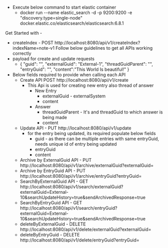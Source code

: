 - Execute below command to start elastic container
  - docker run --name elastic_search -d -p 9200:9200 -e "discovery.type=single-node" docker.elastic.co/elasticsearch/elasticsearch:6.8.1

Get Started with - 
- createIndex - POST http://localhost:8080/api/v1/createIndex?indexName=note-v1
Follow below guidelines to get all APIs working correctly
- payload for create and update requests
  - {
       "guid": "",
       "externalGuid": "External-1",
       "threadGuidParent": "",
       "entryGuid": "",
       "content":"This World Is beautiful!"
    }
- Below fields required to provide when calling each API
  - Create API POST http://localhost:8080/api/v1/create
    - This Api is used for creating new entry also thread of answer
      - New Entry
        - externalGuid - externalSystem
        - content
      - Answer
        - threadGuidParent - It's and threadGuid to which answer is being made
        - content
  - Update API - PUT http://localhost:8080/api/v1/update
    - for the entry being updated, its required populate below fields
      - guid - as there can be multiple entries with same entryGuid, needs unique id of entry being updated
      - entryGuid
      - content
  - Archive by ExternalGuid API - PUT http://localhost:8080/api/v1/archive/externalGuid?externalGuid=
  - Archive by EntryGuid API -  PUT http://localhost:8080/api/v1/archive/entryGuid?entryGuid=
  - SearchByExternalGuid API - GET http://localhost:8080/api/v1/search/externalGuid?externalGuid=External-10&searchUpdateHistory=true&sendArchivedResponse=true
  - SearchByEntryGuid API - GET http://localhost:8080/api/v1/search/entryGuid?externalGuid=External-10&searchUpdateHistory=true&sendArchivedResponse=true
  - deleteByExternalGuid - DELETE http://localhost:8080/api/v1/delete/externalGuid?externalGuid=
  - deleteByEntryGuid - DELETE http://localhost:8080/api/v1/delete/entryGuid?entryGuid=